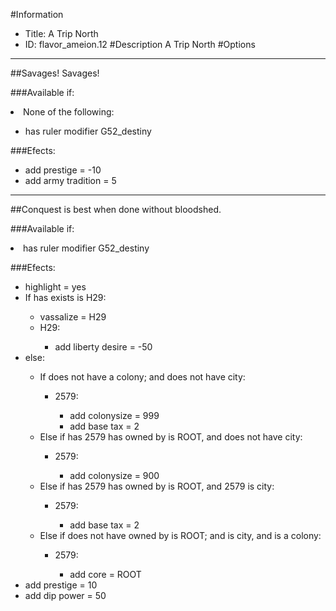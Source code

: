 #Information
 - Title: A Trip North
 - ID: flavor_ameion.12
#Description
A Trip North
#Options

___
##Savages! Savages!

###Available if:
<li>None of the following:</li><ul><li>has ruler modifier G52_destiny</li></ul>

###Efects:<ul><li>add prestige = -10</li><li>add army tradition = 5</li></ul>

___
##Conquest is best when done without bloodshed.

###Available if:
<li>has ruler modifier G52_destiny</li>

###Efects:<ul><li>highlight = yes</li><li>If has exists is H29:</li><ul><li>vassalize = H29</li><li>H29:</li><ul><li>add liberty desire = -50</li></ul></ul><li>else:</li><ul><li>If does not have a colony; and does not have city:</li><ul><li>2579:</li><ul><li>add colonysize = 999</li><li>add base tax = 2</li></ul></ul><li>Else if has 2579 has owned by is ROOT, and does not have city:</li><ul><li>2579:</li><ul><li>add colonysize = 900</li></ul></ul><li>Else if has 2579 has owned by is ROOT, and 2579 is city:</li><ul><li>2579:</li><ul><li>add base tax = 2</li></ul></ul><li>Else if does not have owned by is ROOT; and is city, and is a colony:</li><ul><li>2579:</li><ul><li>add core = ROOT</li></ul></ul></ul><li>add prestige = 10</li><li>add dip power = 50</li></ul>
